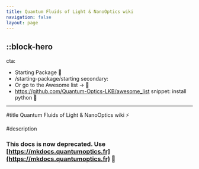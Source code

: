 ```yaml
---
title: Quantum Fluids of Light & NanoOptics wiki
navigation: false
layout: page
--- 
```



::block-hero
---
cta:
  - Starting Package 🤩
  - /starting-package/starting
secondary:
  - Or go to the Awesome list → 🧩
  - https://github.com/Quantum-Optics-LKB/awesome_list
snippet: install python 🐍
---

#title
Quantum Fluids of Light & NanoOptics wiki ⚡

#description
### This docs is now deprecated. Use [https://mkdocs.quantumoptics.fr](https://mkdocs.quantumoptics.fr) 🤩
